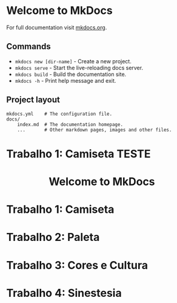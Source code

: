 # Welcome to MkDocs

For full documentation visit [mkdocs.org](https://www.mkdocs.org).

## Commands

* `mkdocs new [dir-name]` - Create a new project.
* `mkdocs serve` - Start the live-reloading docs server.
* `mkdocs build` - Build the documentation site.
* `mkdocs -h` - Print help message and exit.

## Project layout

    mkdocs.yml    # The configuration file.
    docs/
        index.md  # The documentation homepage.
        ...       # Other markdown pages, images and other files.

<p align="center">
  <h1>Trabalho 1: Camiseta TESTE</h1>
</p>

<div style="text-align: center;">
  <h1>Welcome to MkDocs</h1>
</div>

# Trabalho 1: Camiseta

# Trabalho 2: Paleta

# Trabalho 3: Cores e Cultura

# Trabalho 4: Sinestesia
